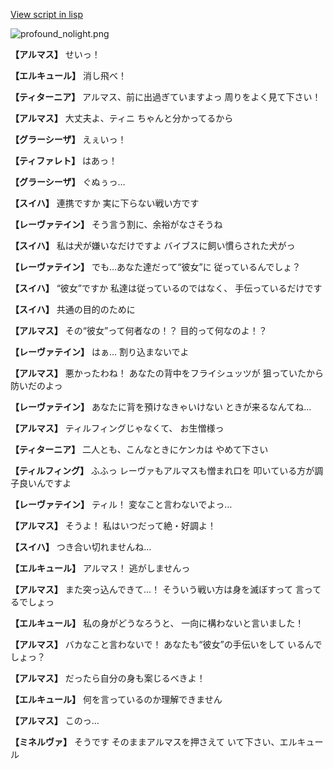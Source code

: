 [View script in lisp](../scripts/110150150.txt)

![profound_nolight.png](../images/backgrounds/profound_nolight.png)

**【アルマス】**
せいっ！

**【エルキュール】**
消し飛べ！

**【ティターニア】**
アルマス、前に出過ぎていますよっ
周りをよく見て下さい！

**【アルマス】**
大丈夫よ、ティニ
ちゃんと分かってるから

**【グラーシーザ】**
えぇいっ！

**【ティファレト】**
はあっ！

**【グラーシーザ】**
ぐぬぅっ…

**【スイハ】**
連携ですか
実に下らない戦い方です

**【レーヴァテイン】**
そう言う割に、余裕がなさそうね

**【スイハ】**
私は犬が嫌いなだけですよ
バイブスに飼い慣らされた犬がっ

**【レーヴァテイン】**
でも…あなた達だって“彼女”に
従っているんでしょ？

**【スイハ】**
“彼女”ですか
私達は従っているのではなく、
手伝っているだけです

**【スイハ】**
共通の目的のために

**【アルマス】**
その“彼女”って何者なの！？
目的って何なのよ！？

**【レーヴァテイン】**
はぁ…
割り込まないでよ

**【アルマス】**
悪かったわね！
あなたの背中をフライシュッツが
狙っていたから防いだのよっ

**【レーヴァテイン】**
あなたに背を預けなきゃいけない
ときが来るなんてね…

**【アルマス】**
ティルフィングじゃなくて、
お生憎様っ

**【ティターニア】**
二人とも、こんなときにケンカは
やめて下さい

**【ティルフィング】**
ふふっ
レーヴァもアルマスも憎まれ口を
叩いている方が調子良いんですよ

**【レーヴァテイン】**
ティル！
変なこと言わないでよっ…

**【アルマス】**
そうよ！
私はいつだって絶・好調よ！

**【スイハ】**
つき合い切れませんね…

**【エルキュール】**
アルマス！
逃がしませんっ

**【アルマス】**
また突っ込んできて…！
そういう戦い方は身を滅ぼすって
言ってるでしょっ

**【エルキュール】**
私の身がどうなろうと、
一向に構わないと言いました！

**【アルマス】**
バカなこと言わないで！
あなたも“彼女”の手伝いをして
いるんでしょっ？

**【アルマス】**
だったら自分の身も案じるべきよ！

**【エルキュール】**
何を言っているのか理解できません

**【アルマス】**
このっ…

**【ミネルヴァ】**
そうです
そのままアルマスを押さえて
いて下さい、エルキュール
